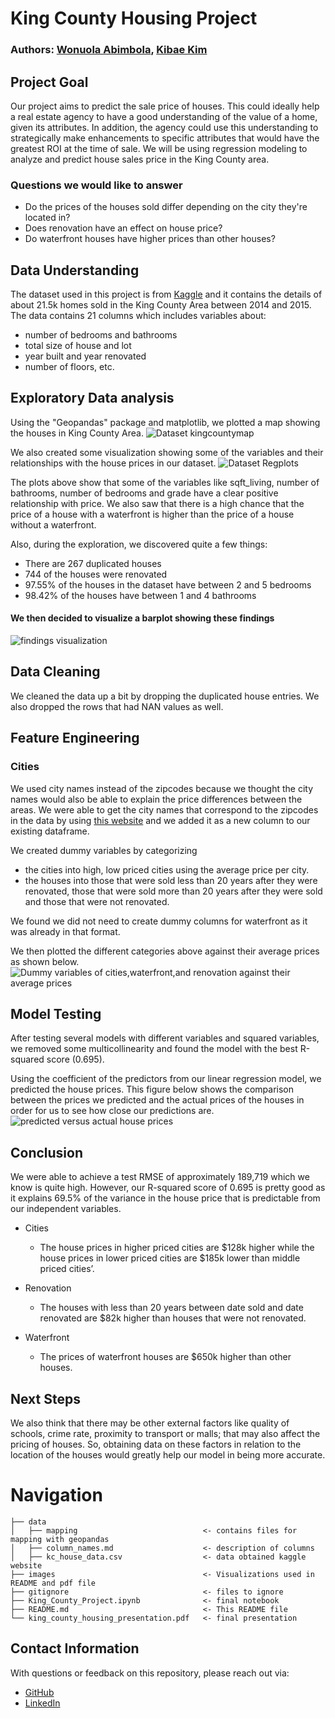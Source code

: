 # King County Housing Project

### Authors: [Wonuola Abimbola](https://github.com/Wonuabimbola), [Kibae Kim](https://github.com/jayce7376)


## Project Goal

Our project aims to predict the sale price of houses. This could ideally help a real estate agency to have a good understanding of the value of a home, given its attributes. In addition, the agency could use this understanding to strategically make enhancements to specific attributes that would have the greatest ROI at the time of sale. We will be using regression modeling to analyze and predict house sales price in the King County area.

### Questions we would like to answer

* Do the prices of the houses sold differ depending on the city they're located in?
* Does renovation have an effect on house price?
* Do waterfront houses have higher prices than other houses?

## Data Understanding

The dataset used in this project is from [Kaggle](https://www.kaggle.com/harlfoxem/housesalesprediction) and it contains the details of about 21.5k homes sold in the King County Area between 2014 and 2015.
The data contains 21 columns which includes variables about:
* number of bedrooms and bathrooms
* total size of house and lot
* year built and year renovated
* number of floors, etc.

## Exploratory Data analysis

Using the "Geopandas" package and matplotlib, we plotted a map showing the houses in King County Area.
![Dataset kingcountymap](https://github.com/Wonuabimbola/phase_2_project/blob/master/images/kingcountyMap.png)

We also created some visualization showing some of the variables and their relationships with the house prices in our dataset.
![Dataset Regplots](https://github.com/Wonuabimbola/phase_2_project/blob/master/images/regression_plots.png)

The plots above show that some of the variables like sqft_living, number of bathrooms, number of bedrooms and grade have a clear positive relationship with price. We also saw that there is a high chance that the price of a house with a waterfront is higher than the price of a house without a waterfront.

Also, during the exploration, we discovered quite a few things:
* There are 267 duplicated houses
* 744 of the houses were renovated
* 97.55% of the houses in the dataset have between 2 and 5 bedrooms
* 98.42% of the houses have between 1 and 4 bathrooms

#### We then decided to visualize a barplot showing these findings
![findings visualization](https://github.com/Wonuabimbola/phase_2_project/blob/master/images/data_cleaning.png)

## Data Cleaning

We cleaned the data up a bit by dropping the duplicated house entries. We also dropped the rows that had NAN values as well.


## Feature Engineering

### Cities

We used city names instead of the zipcodes because we thought the city names would also be able to explain the price differences between the areas. We were able to get the city names that correspond to the zipcodes in the data by using [this website](https://www.zipcodestogo.com/Washington/) and we added it as a new column to our existing dataframe.

We created dummy variables by categorizing
* the cities into high, low priced cities using the average price per city. 
* the houses into those that were sold less than 20 years after they were renovated, those that were sold more than 20 years after they were sold and those that were not renovated.

We found we did not need to create dummy columns for waterfront as it was already in that format.

We then plotted the different categories above against their average prices as shown below.
![Dummy variables of cities,waterfront,and renovation against their average prices](https://github.com/Wonuabimbola/phase_2_project/blob/master/images/Price&dummy_variables.png)

## Model Testing

After testing several models with different variables and squared variables, we removed some multicollinearity and found the model with the best R-squared score (0.695). 

Using the coefficient of the predictors from our linear regression model, we predicted the house prices. This figure below shows the comparison between the prices we predicted and the actual prices of the houses in order for us to see how close our predictions are.
![predicted versus actual house prices](https://github.com/Wonuabimbola/phase_2_project/blob/master/images/Real_predicted_price.png)

## Conclusion

We were able to achieve a test RMSE of approximately 189,719 which we know is quite high. However, our R-squared score of 0.695 is pretty good as it explains 69.5% of the variance in the house price that is predictable from our independent variables.

* Cities
  
  * The house prices in higher priced cities are $128k higher while the house prices in lower priced cities are $185k lower than middle priced cities’.

* Renovation
  
  * The houses with less than 20 years between date sold and date renovated are $82k higher than houses that were not renovated.

* Waterfront
  
  * The prices of waterfront houses are $650k higher than other houses.

## Next Steps

We also think that there may be other external factors like quality of schools, crime rate, proximity to transport or malls; that may also affect the pricing of houses. So, obtaining data on these factors in relation to the location of the houses would greatly help our model in being more accurate.

# Navigation


```
├── data
│   ├── mapping                            <- contains files for mapping with geopandas
│   ├── column_names.md                    <- description of columns
│   ├── kc_house_data.csv                  <- data obtained kaggle website
├── images                                 <- Visualizations used in README and pdf file
├── gitignore                              <- files to ignore
├── King_County_Project.ipynb              <- final notebook
├── README.md                              <- This README file
└── king_county_housing_presentation.pdf   <- final presentation
```

## Contact Information

With questions or feedback on this repository, please reach out via:
- [GitHub](https://github.com/Wonuabimbola)
- [LinkedIn](https://www.linkedin.com/in/wonuola-abimbola)
